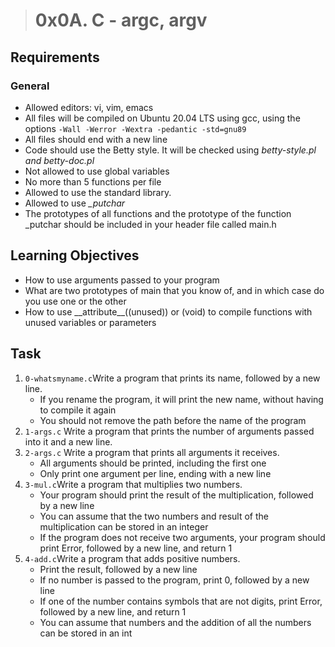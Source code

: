 > # 0x0A. C - argc, argv
## Requirements
### General
<ul>
<li> Allowed editors: vi, vim, emacs</li>
<li> All files will be compiled on Ubuntu 20.04 LTS using gcc, using the options <code>-Wall -Werror -Wextra -pedantic -std=gnu89</code></li>
<li> All files should end with a new line</li>
<li> Code should use the Betty style. It will be checked using <em>betty-style.pl and betty-doc.pl</em></li>
<li> Not allowed to use global variables</li>
<li> No more than 5 functions per file</li>
<li> Allowed to use the standard library.</li>
<li> Allowed to use <em>_putchar</em></li>
<li> The prototypes of all functions and the prototype of the function _putchar should be included in your header file called main.h</li>
</ul>

## Learning Objectives
<ul>
<li>How to use arguments passed to your program</li>
<li>What are two prototypes of main that you know of, and in which case do you use one or the other</li>
<li>How to use __attribute__((unused)) or (void) to compile functions with unused variables or parameters</li>
</ul>

## Task
<ol>
<li><code>0-whatsmyname.c</code>Write a program that prints its name, followed by a new line.
<ul>
<li>If you rename the program, it will print the new name, without having to compile it again</li>
<li>You should not remove the path before the name of the program</li>
</ul>
</li>
<li><code>1-args.c</code> Write a program that prints the number of arguments passed into it and a new line.</li>
<li><code>2-args.c</code> Write a program that prints all arguments it receives.
<ul>
<li>All arguments should be printed, including the first one</li>
<li>Only print one argument per line, ending with a new line</li>
</ul>
</li>
<li><code>3-mul.c</code>Write a program that multiplies two numbers.
<ul>
<li>Your program should print the result of the multiplication, followed by a new line</li>
<li>You can assume that the two numbers and result of the multiplication can be stored in an integer</li>
<li>If the program does not receive two arguments, your program should print Error, followed by a new line, and return 1</li>
</ul>
</li>
<li><code>4-add.c</code>Write a program that adds positive numbers.
<ul>
<li>Print the result, followed by a new line</li>
<li>If no number is passed to the program, print 0, followed by a new line</li>
<li>If one of the number contains symbols that are not digits, print Error, followed by a new line, and return 1</li>
<li>You can assume that numbers and the addition of all the numbers can be stored in an int</li>
</ul>
</li>
</ol>